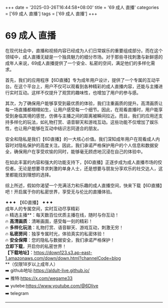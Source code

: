 +++
date = '2025-03-26T16:44:58+08:00'
title = '69 成人 直播'
categories = ['69 成人 直播']
tags = ['69 成人 直播']
+++

# 69 成人 直播

在现代社会中，直播和视频内容已经成为人们日常娱乐的重要组成部分。而在这个领域中，成人直播无疑是一个独具魅力的细分市场。对于那些寻找刺激与新鲜感的成年人来说，69成人直播提供了一个安全、私密的空间，满足他们的多样化需求。

首先，我们的应用程序【6D直播】专为成年用户设计，提供了一个专属的互动平台。在这个平台上，用户不仅可以观看到各种精彩的成人直播内容，还能与主播进行实时互动。这样不仅提升了观赏的趣味性，也增加了用户的参与感。

其次，为了确保用户能够享受到最优质的体验，我们注重画质的提升。高清画质让每一场直播都栩栩如生，让用户感受每一个细节。因此，在观看直播时，用户能享受到身临其境的感觉，仿佛与主播之间的距离被瞬间拉近。而且，我们的应用还支持多样化的玩法，如礼物打赏、语音聊天和游戏互动。这些功能不仅增加了娱乐性，也让用户能够在互动中结识志同道合的朋友。

安全和隐私是我们【6D直播】的一大核心价值。我们深知成年用户在观看成人内容时对隐私保护的高度关注。因此，我们承诺严格保护用户的个人信息和数据安全，确保用户在享受欢愉的同时，能够毫无顾虑地沉浸在自己的体验中。

在如此丰富的内容和强大的功能支持下，【6D直播】正逐步成为成人直播市场的佼佼者。无论是想要寻求刺激的单身人士，还是想要与朋友分享欢乐的社交达人，这里都能找到理想的选择。

综上所述，假如你渴望一个充满活力和乐趣的成人直播空间，快来下载【6D直播】吧！开启属于你的私密世界，享受无与伦比的直播体验。

✦✦✦ 【6D直播】 ✦✦✦  
成年人的专属空间，实时互动尽享精彩  
🔥 精选主播**：每天数百位优质主播在线，随时与你互动！  
🔥 **高清画质**：清晰画面，感受每一刻的精彩！  
🔥 **多样化玩法**：礼物打赏、语音聊天、游戏互动，刺激无穷！  
🔥 **私密房间**：独享专属时光，体验真实的私密体验！  
🔥 **安全保障**：您的隐私与数据安全，我们承诺严格保护！  
**立即下载**，开启你的私密世界！  
**【下载地址】**：https://down123.s3.ap-east-1.amazonaws.com/down/down.html?channelCode=blog  
**（仅限18岁以上成年人）  
➡️ github地址:https://aldult-live.github.io/  
➡️ 推特:https://x.com/wegame33  
➡️ yutebe:https://www.youtube.com/@6Dlive  
➡️ telegram  

---
